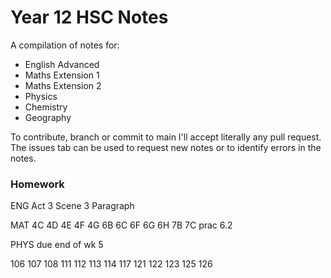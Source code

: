 # Year 12 HSC Notes
A compilation of notes for:
- English Advanced
- Maths Extension 1
- Maths Extension 2
- Physics
- Chemistry
- Geography

To contribute, branch or commit to main I'll accept literally any pull request.
The issues tab can be used to request new notes or to identify errors in the notes.


### Homework

ENG Act 3 Scene 3 Paragraph

MAT 4C 4D 4E 4F 4G 6B 6C 6F 6G 6H 7B 7C
prac 6.2

PHYS due end of wk 5

106
107
108
111
112
113
114
117
121
122
123
125
126
